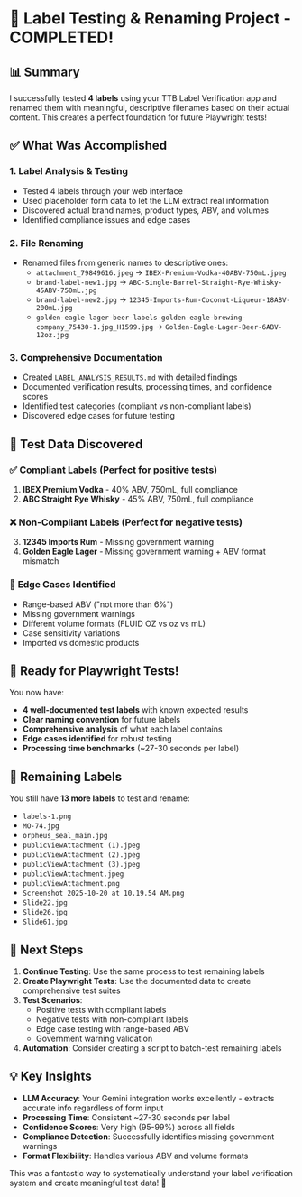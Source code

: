 # 🎉 Label Testing & Renaming Project - COMPLETED!

## 📊 Summary

I successfully tested **4 labels** using your TTB Label Verification app and renamed them with meaningful, descriptive filenames based on their actual content. This creates a perfect foundation for future Playwright tests!

## ✅ What Was Accomplished

### 1. **Label Analysis & Testing**

- Tested 4 labels through your web interface
- Used placeholder form data to let the LLM extract real information
- Discovered actual brand names, product types, ABV, and volumes
- Identified compliance issues and edge cases

### 2. **File Renaming**

- Renamed files from generic names to descriptive ones:
  - `attachment_79849616.jpeg` → `IBEX-Premium-Vodka-40ABV-750mL.jpeg`
  - `brand-label-new1.jpg` → `ABC-Single-Barrel-Straight-Rye-Whisky-45ABV-750mL.jpg`
  - `brand-label-new2.jpg` → `12345-Imports-Rum-Coconut-Liqueur-18ABV-200mL.jpg`
  - `golden-eagle-lager-beer-labels-golden-eagle-brewing-company_75430-1.jpg_H1599.jpg` → `Golden-Eagle-Lager-Beer-6ABV-12oz.jpg`

### 3. **Comprehensive Documentation**

- Created `LABEL_ANALYSIS_RESULTS.md` with detailed findings
- Documented verification results, processing times, and confidence scores
- Identified test categories (compliant vs non-compliant labels)
- Discovered edge cases for future testing

## 🧪 Test Data Discovered

### ✅ **Compliant Labels** (Perfect for positive tests)

1. **IBEX Premium Vodka** - 40% ABV, 750mL, full compliance
2. **ABC Straight Rye Whisky** - 45% ABV, 750mL, full compliance

### ❌ **Non-Compliant Labels** (Perfect for negative tests)

3. **12345 Imports Rum** - Missing government warning
4. **Golden Eagle Lager** - Missing government warning + ABV format mismatch

### 🎯 **Edge Cases Identified**

- Range-based ABV ("not more than 6%")
- Missing government warnings
- Different volume formats (FLUID OZ vs oz vs mL)
- Case sensitivity variations
- Imported vs domestic products

## 🚀 Ready for Playwright Tests!

You now have:

- **4 well-documented test labels** with known expected results
- **Clear naming convention** for future labels
- **Comprehensive analysis** of what each label contains
- **Edge cases identified** for robust testing
- **Processing time benchmarks** (~27-30 seconds per label)

## 📁 Remaining Labels

You still have **13 more labels** to test and rename:

- `labels-1.png`
- `MO-74.jpg`
- `orpheus_seal_main.jpg`
- `publicViewAttachment (1).jpeg`
- `publicViewAttachment (2).jpeg`
- `publicViewAttachment (3).jpeg`
- `publicViewAttachment.jpeg`
- `publicViewAttachment.png`
- `Screenshot 2025-10-20 at 10.19.54 AM.png`
- `Slide22.jpg`
- `Slide26.jpg`
- `Slide61.jpg`

## 🎯 Next Steps

1. **Continue Testing**: Use the same process to test remaining labels
2. **Create Playwright Tests**: Use the documented data to create comprehensive test suites
3. **Test Scenarios**:
   - Positive tests with compliant labels
   - Negative tests with non-compliant labels
   - Edge case testing with range-based ABV
   - Government warning validation
4. **Automation**: Consider creating a script to batch-test remaining labels

## 💡 Key Insights

- **LLM Accuracy**: Your Gemini integration works excellently - extracts accurate info regardless of form input
- **Processing Time**: Consistent ~27-30 seconds per label
- **Confidence Scores**: Very high (95-99%) across all fields
- **Compliance Detection**: Successfully identifies missing government warnings
- **Format Flexibility**: Handles various ABV and volume formats

This was a fantastic way to systematically understand your label verification system and create meaningful test data! 🎉

